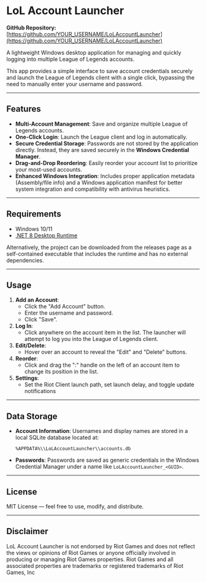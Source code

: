 # LoL Account Launcher

**GitHub Repository:** [https://github.com/YOUR_USERNAME/LoLAccountLauncher](https://github.com/YOUR_USERNAME/LoLAccountLauncher)

A lightweight Windows desktop application for managing and quickly logging into multiple League of Legends accounts.

This app provides a simple interface to save account credentials securely and launch the League of Legends client with a single click, bypassing the need to manually enter your username and password.

---

## Features

- **Multi-Account Management**: Save and organize multiple League of Legends accounts.
- **One-Click Login**: Launch the League client and log in automatically.
- **Secure Credential Storage**: Passwords are not stored by the application directly. Instead, they are saved securely in the **Windows Credential Manager**.
- **Drag-and-Drop Reordering**: Easily reorder your account list to prioritize your most-used accounts.
- **Enhanced Windows Integration**: Includes proper application metadata (Assembly/file info) and a Windows application manifest for better system integration and compatibility with antivirus heuristics.

---

## Requirements

- Windows 10/11
- [.NET 8 Desktop Runtime](https://dotnet.microsoft.com/en-us/download/dotnet/8.0)

Alternatively, the project can be downloaded from the releases page as a self-contained executable that includes the runtime and has no external dependencies.

---

## Usage

1.  **Add an Account**:
    - Click the "Add Account" button.
    - Enter the username and password.
    - Click "Save".
2.  **Log In**:
    - Click anywhere on the account item in the list. The launcher will attempt to log you into the League of Legends client.
3.  **Edit/Delete**:
    - Hover over an account to reveal the "Edit" and "Delete" buttons.
4.  **Reorder**:
    - Click and drag the ":" handle on the left of an account item to change its position in the list.
5.  **Settings**:
    - Set the Riot Client launch path, set launch delay, and toggle update notifications

---

## Data Storage

- **Account Information**: Usernames and display names are stored in a local SQLite database located at:
  ```
  %APPDATA%\\LoLAccountLauncher\\accounts.db
  ```
- **Passwords**: Passwords are saved as generic credentials in the Windows Credential Manager under a name like `LoLAccountLauncher_<GUID>`.

---

## License

MIT License — feel free to use, modify, and distribute.

---

## Disclaimer

LoL Account Launcher is not endorsed by Riot Games and does not reflect the views or opinions of Riot Games or anyone officially involved in producing or managing Riot Games properties. Riot Games and all associated properties are trademarks or registered trademarks of Riot Games, Inc
